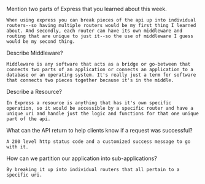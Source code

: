 Mention two parts of Express that you learned about this week.

    When using express you can break pieces of the api up into individual routers--so having multiple routers would be my first thing I learned about. And secondly, each router can have its own middleware and routing that are unique to just it--so the use of middleware I guess would be my second thing.

 Describe Middleware?

    Middleware is any software that acts as a bridge or go-between that connects two parts of an application or connects an application to a database or an operating system. It's really just a term for software that connects two pieces together because it's in the middle.

Describe a Resource?

    In Express a resource is anything that has it's own specific operation, so it would be accessible by a specific router and have a unique uri and handle just the logic and functions for that one unique part of the api.

What can the API return to help clients know if a request was successful?

    A 200 level http status code and a customized success message to go with it.

 How can we partition our application into sub-applications?
    
    By breaking it up into individual routers that all pertain to a specific uri.